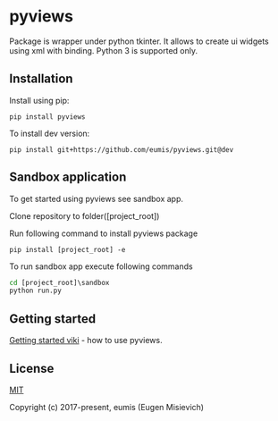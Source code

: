 # pyviews

Package is wrapper under python tkinter. It allows to create ui widgets using xml with binding. Python 3 is supported only.

## Installation

Install using pip:

`pip install pyviews`

To install dev version:

`pip install git+https://github.com/eumis/pyviews.git@dev`

## Sandbox application

To get started using pyviews see sandbox app.

Clone repository to folder([project_root])

Run following command to install pyviews package

`pip install [project_root] -e`

To run sandbox app execute following commands

```cmd
cd [project_root]\sandbox
python run.py
```

## Getting started

[Getting started viki](https://github.com/eumis/pyviews/wiki) - how to use pyviews.

## License

[MIT](http://opensource.org/licenses/MIT)

Copyright (c) 2017-present, eumis (Eugen Misievich)